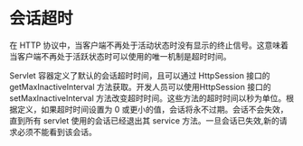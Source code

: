 会话超时
====

在 HTTP 协议中，当客户端不再处于活动状态时没有显示的终止信号。这意味着当客户端不再处于活跃状态时可以使用的唯一机制是超时时间。

Servlet 容器定义了默认的会话超时时间，且可以通过 HttpSession 接口的 getMaxInactiveInterval 方法获取。开发人员可以使用HttpSession 接口的 setMaxInactiveInterval 方法改变超时时间。这些方法的超时时间以秒为单位。根据定义，如果超时时间设置为 0 或更小的值，会话将永不过期。会话不会失效，直到所有 servlet 使用的会话已经退出其 service 方法。一旦会话已失效,新的请求必须不能看到该会话。
